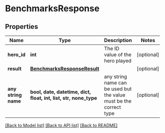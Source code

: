 # BenchmarksResponse


## Properties
Name | Type | Description | Notes
------------ | ------------- | ------------- | -------------
**hero_id** | **int** | The ID value of the hero played | [optional] 
**result** | [**BenchmarksResponseResult**](BenchmarksResponseResult.md) |  | [optional] 
**any string name** | **bool, date, datetime, dict, float, int, list, str, none_type** | any string name can be used but the value must be the correct type | [optional]

[[Back to Model list]](../README.md#documentation-for-models) [[Back to API list]](../README.md#documentation-for-api-endpoints) [[Back to README]](../README.md)


